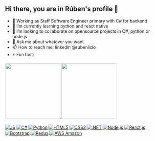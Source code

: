 ## Hi there, you are in Rúben's profile 👋

- 🔭 Working as Staff Software Engineer primary with C# for backend
- 🌱 I’m currently learning python and react native
- 👯 I’m looking to collaborate on opensource projects in C#, python or node.js
- 💬 Ask me about whatever you want
- 📫 How to reach me: linkedin @rubenlicio
- ⚡ Fun fact: 

 <div>
  <a href="https://github.com/rubenlr">
  <img height="180em" src="https://github-readme-stats.vercel.app/api?username=rubenlr&show_icons=true&theme=dracula&include_all_commits=true&count_private=true"/>
  <img height="180em" src="https://github-readme-stats.vercel.app/api/top-langs/?username=rubenlr&layout=compact&langs_count=7&theme=dracula"/>
</div>
  
<div style="display: inline_block"><br>
  <img align="center" alt="JS" src="https://img.shields.io/badge/JavaScript-323330?style=for-the-badge&logo=javascript&logoColor=F7DF1E">
  <img align="center" alt="C#"src="https://img.shields.io/badge/C%23-239120?style=for-the-badge&logo=c-sharp&logoColor=white">
  <img align="center" alt="Python" src="https://img.shields.io/badge/Python-3776AB?style=for-the-badge&logo=python&logoColor=white">
  <img align="center" alt="HTML5" src="https://img.shields.io/badge/HTML-239120?style=for-the-badge&logo=html5&logoColor=white">
  <img align="center" alt="CSS3" src="https://img.shields.io/badge/CSS-239120?&style=for-the-badge&logo=css3&logoColor=white">
  <img align="center" alt=".NET" src="https://img.shields.io/badge/.NET-5C2D91?style=for-the-badge&logo=.net&logoColor=white">
  <img align="center" alt="Node.js" src="https://img.shields.io/badge/Node.js-43853D?style=for-the-badge&logo=node.js&logoColor=white">
  <img align="center" alt="React.js" src="https://img.shields.io/badge/React-20232A?style=for-the-badge&logo=react&logoColor=61DAFB">
  <img align="center" alt="Bootstrap" src="https://img.shields.io/badge/Bootstrap-563D7C?style=for-the-badge&logo=bootstrap&logoColor=white">
  <img align="center" alt="Redux" src="https://img.shields.io/badge/Redux-593D88?style=for-the-badge&logo=redux&logoColor=white">
  <img align="center" alt="AWS Amazon" src="https://img.shields.io/badge/Amazon_AWS-232F3E?style=for-the-badge&logo=amazon-aws&logoColor=white">
</div>
  
